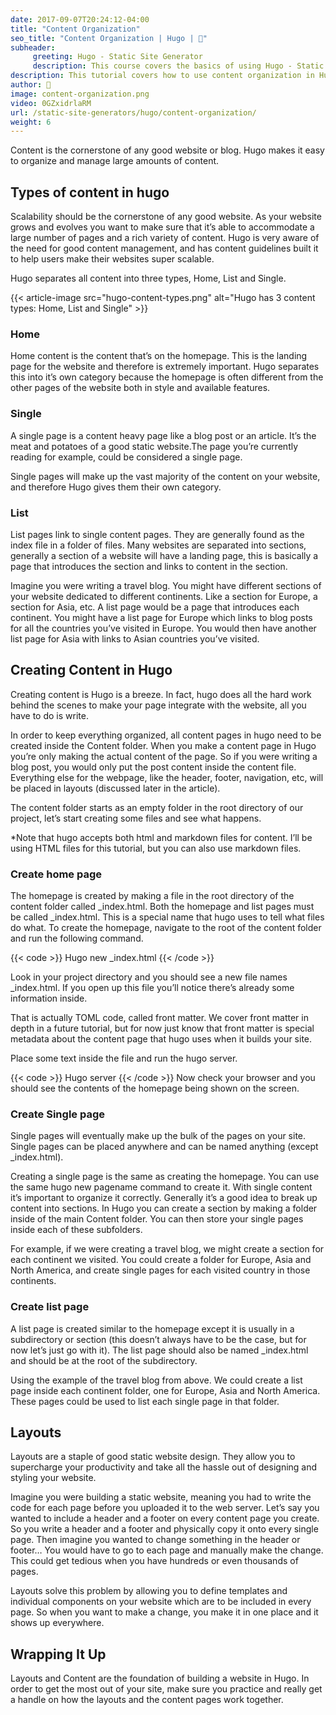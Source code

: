 ```yaml
---
date: 2017-09-07T20:24:12-04:00
title: "Content Organization"
seo_title: "Content Organization | Hugo | 🦒"
subheader:
     greeting: Hugo - Static Site Generator
     description: This course covers the basics of using Hugo - Static Site Generator. Work your way through the articles and we'll teach you everything you need to know to create a professional and scalable website or blog!
description: This tutorial covers how to use content organization in Hugo -  Static Site Generator.
author: 🦒
image: content-organization.png
video: 0GZxidrlaRM
url: /static-site-generators/hugo/content-organization/
weight: 6
---
```


Content is the cornerstone of any good website or blog. Hugo makes it easy to organize and manage large amounts of content.
## Types of content in hugo
Scalability should be the cornerstone of any good website. As your website grows and evolves you want to make sure that it’s able to accommodate a large number of pages and a rich variety of content. Hugo is very aware of the need for good content management, and has content guidelines built it to help users make their websites super scalable.

Hugo separates all content into three types, Home, List and Single.

{{< article-image src="hugo-content-types.png" alt="Hugo has 3 content types: Home, List and Single" >}}

### Home
Home content is the content that’s on the homepage. This is the landing page for the website and therefore is extremely important. Hugo separates this into it’s own category because the homepage is often different from the other pages of the website both in style and available features.
### Single
A single page is a content heavy page like a blog post or an article. It’s the meat and potatoes of a good static website.The page you’re currently reading for example, could be considered a single page.

Single pages will make up the vast majority of the content on your website, and therefore Hugo gives them their own category.
### List
List pages link to single content pages. They are generally found as the index file in a folder of files. Many websites are separated into sections, generally a section of a website will have a landing page, this is basically a page that introduces the section and links to content in the section.

Imagine you were writing a travel blog. You might have different sections of your website dedicated to different continents. Like a section for Europe, a section for Asia, etc. A list page would be a page that introduces each continent. You might have a list page for Europe which links to blog posts for all the countries you’ve visited in Europe. You would then have another list page for Asia with links to Asian countries you’ve visited.
## Creating Content in Hugo
Creating content is Hugo is a breeze. In fact, hugo does all the hard work behind the scenes to make your page integrate with the website, all you have to do is write.

In order to keep everything organized, all content pages in hugo need to be created inside the Content folder. When you make a content page in Hugo you’re only making the actual content of the page. So if you were writing a blog post, you would only put the post content inside the content file. Everything else for the webpage, like the header, footer, navigation, etc, will be placed in layouts (discussed later in the article).

The content folder starts as an empty folder in the root directory of our project, let’s start creating some files and see what happens.

\*Note that hugo accepts both html and markdown files for content. I’ll be using HTML files for this tutorial, but you can also use markdown files.
### Create home page
The homepage is created by making a file in the root directory of the content folder called \_index.html. Both the homepage and list pages must be called \_index.html. This is a special name that hugo uses to tell what files do what. To create the homepage, navigate to the root of the content folder and run the following command.

{{< code >}}
Hugo new \_index.html
{{< /code >}}

Look in your project directory and you should see a new file names \_index.html. If you open up this file you’ll notice there’s already some information inside.

That is actually TOML code, called front matter. We cover front matter in depth in a future tutorial, but for now just know that front matter is special metadata about the content page that hugo uses when it builds your site.

Place some text inside the file and run the hugo server.  

{{< code >}}
Hugo server
{{< /code >}}
Now check your browser and you should see the contents of the homepage being shown on the screen.
### Create Single page
Single pages will eventually make up the bulk of the pages on your site. Single pages can be placed anywhere and can be named anything (except \_index.html).

Creating a single page is the same as creating the homepage. You can use the same hugo new pagename command to create it. With single content it’s important to organize it correctly. Generally it’s a good idea to break up content into sections. In Hugo you can create a section by making a folder inside of the main Content folder. You can then store your single pages inside each of these subfolders.

For example, if we were creating a travel blog, we might create a section for each continent we visited. You could create a folder for Europe, Asia and North America, and create single pages for each visited country in those continents.

### Create list page
A list page is created similar to the homepage except it is usually in a subdirectory or section (this doesn’t always have to be the case, but for now let’s just go with it). The list page should also be named \_index.html and should be at the root of the subdirectory.

Using the example of the travel blog from above. We could create a list page inside each continent folder, one for Europe, Asia and North America. These pages could be used to list each single page in that folder.

## Layouts
Layouts are a staple of good static website design. They allow you to supercharge your productivity and take all the hassle out of designing and styling your website.

Imagine you were building a static website, meaning you had to write the code for each page before you uploaded it to the web server. Let’s say you wanted to include a header and a footer on every content page you create. So you write a header and a footer and physically copy it onto every single page. Then imagine you wanted to change something in the header or footer… You would have to go to each page and manually make the change. This could get tedious when you have hundreds or even thousands of pages.

Layouts solve this problem by allowing you to define templates and individual components on your website which are to be included in every page. So when you want to make a change, you make it in one place and it shows up everywhere.  

## Wrapping It Up
Layouts and Content are the foundation of building a website in Hugo. In order to get the most out of your site, make sure you practice and really get a handle on how the layouts and the content pages work together.